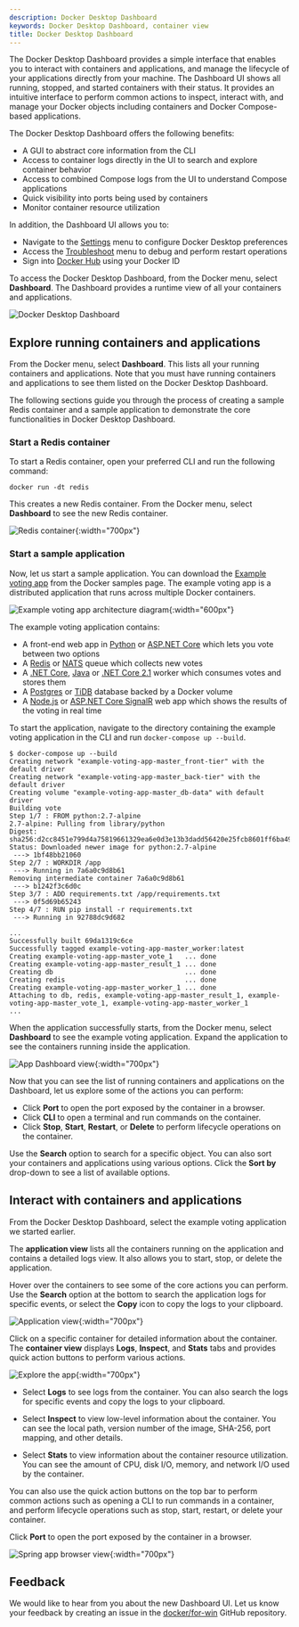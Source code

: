 ```yaml
---
description: Docker Desktop Dashboard
keywords: Docker Desktop Dashboard, container view
title: Docker Desktop Dashboard
---
```


The Docker Desktop Dashboard provides a simple interface that enables you to interact with containers and applications, and manage the lifecycle of your applications directly from your machine. The Dashboard UI shows all running, stopped, and started containers with their status. It provides an intuitive interface to perform common actions to inspect, interact with, and manage your Docker objects including containers and Docker Compose-based applications.

The Docker Desktop Dashboard offers the following benefits:

- A GUI to abstract core information from the CLI
- Access to container logs directly in the UI to search and explore container behavior
- Access to combined Compose logs from the UI to understand Compose applications
- Quick visibility into ports being used by containers
- Monitor container resource utilization

In addition, the Dashboard UI allows you to:

- Navigate to the [Settings](index.md#docker-settings-dialog) menu to configure Docker Desktop preferences
- Access the [Troubleshoot](troubleshoot.md) menu to debug and perform restart operations
- Sign into [Docker Hub](index.md#docker-hub) using your Docker ID

To access the Docker Desktop Dashboard, from the Docker menu, select **Dashboard**. The Dashboard provides a runtime view of all your containers and applications.

![Docker Desktop Dashboard](images/dashboard-settings.png)

## Explore running containers and applications

From the Docker menu, select **Dashboard**. This lists all your running containers and applications. Note that you must have running containers and applications to see them listed on the Docker Desktop Dashboard.

The following sections guide you through the process of creating a sample Redis container and a sample application to demonstrate the core functionalities in Docker Desktop Dashboard.

### Start a Redis container

To start a Redis container, open your preferred CLI and run the following command:

`docker run -dt redis`

This creates a new Redis container. From the Docker menu, select **Dashboard** to see the new Redis container.

![Redis container](images/redis-container.png){:width="700px"}

### Start a sample application

Now, let us start a sample application. You can download the [Example voting app](https://github.com/dockersamples/example-voting-app) from the Docker samples page. The example voting app is a distributed application that runs across multiple Docker containers.

![Example voting app architecture diagram](images/example-app-architecture.png){:width="600px"}

The example voting application contains:

- A front-end web app in [Python](https://github.com/dockersamples/example-voting-app/blob/master/vote) or [ASP.NET Core](https://github.com/dockersamples/example-voting-app/blob/master/vote/dotnet) which lets you vote between two options
- A [Redis](https://hub.docker.com/_/redis/) or [NATS](https://hub.docker.com/_/nats/) queue which collects new votes
- A [.NET Core](https://github.com/dockersamples/example-voting-app/blob/master/worker/src/Worker), [Java](https://github.com/dockersamples/example-voting-app/blob/master/worker/src/main) or [.NET Core 2.1](https://github.com/dockersamples/example-voting-app/blob/master/worker/dotnet) worker which consumes votes and stores them
- A [Postgres](https://hub.docker.com/_/postgres/) or [TiDB](https://hub.docker.com/r/dockersamples/tidb/tags/) database backed by a Docker volume
- A [Node.js](https://github.com/dockersamples/example-voting-app/blob/master/result) or [ASP.NET Core SignalR](https://github.com/dockersamples/example-voting-app/blob/master/result/dotnet) web app which shows the results of the voting in real time

To start the application, navigate to the directory containing the example voting application in the CLI and run `docker-compose up --build`.

```
$ docker-compose up --build
Creating network "example-voting-app-master_front-tier" with the default driver
Creating network "example-voting-app-master_back-tier" with the default driver
Creating volume "example-voting-app-master_db-data" with default driver
Building vote
Step 1/7 : FROM python:2.7-alpine
2.7-alpine: Pulling from library/python
Digest: sha256:d2cc8451e799d4a75819661329ea6e0d3e13b3dadd56420e25fcb8601ff6ba49
Status: Downloaded newer image for python:2.7-alpine
 ---> 1bf48bb21060
Step 2/7 : WORKDIR /app
 ---> Running in 7a6a0c9d8b61
Removing intermediate container 7a6a0c9d8b61
 ---> b1242f3c6d0c
Step 3/7 : ADD requirements.txt /app/requirements.txt
 ---> 0f5d69b65243
Step 4/7 : RUN pip install -r requirements.txt
 ---> Running in 92788dc9d682

...
Successfully built 69da1319c6ce
Successfully tagged example-voting-app-master_worker:latest
Creating example-voting-app-master_vote_1   ... done
Creating example-voting-app-master_result_1 ... done
Creating db                                 ... done
Creating redis                              ... done
Creating example-voting-app-master_worker_1 ... done
Attaching to db, redis, example-voting-app-master_result_1, example-voting-app-master_vote_1, example-voting-app-master_worker_1
...
```

When the application successfully starts, from the Docker menu, select **Dashboard** to see the example voting application. Expand the application to see the containers running inside the application.

![App Dashboard view](images/app-dashboard-view.png){:width="700px"}

Now that you can see the list of running containers and applications on the Dashboard, let us explore some of the actions you can perform:

- Click **Port** to open the port exposed by the container in a browser.
- Click **CLI** to open a terminal and run commands on the container.
- Click **Stop**, **Start**, **Restart**, or **Delete** to perform lifecycle operations on the container.

Use the **Search** option to search for a specific object. You can also sort your containers and applications using various options. Click the **Sort by** drop-down to see a list of available options.

## Interact with containers and applications

From the Docker Desktop Dashboard, select the example voting application we started earlier.

The **application view** lists all the containers running on the application and contains a detailed logs view. It also allows you to start, stop, or delete the application.

Hover over the containers to see some of the core actions you can perform. Use the **Search** option at the bottom to search the application logs for specific events, or select the **Copy** icon to copy the logs to your clipboard.

![Application view](images/application-view.png){:width="700px"}

Click on a specific container for detailed information about the container. The **container view** displays **Logs**, **Inspect**, and **Stats** tabs and provides quick action buttons to perform various actions.

![Explore the app](images/container-view.png){:width="700px"}

- Select **Logs** to see logs from the container. You can also search the logs for specific events and copy the logs to your clipboard.

- Select **Inspect** to view low-level information about the container. You can see the local path, version number of the image, SHA-256, port mapping, and other details.

- Select **Stats** to view information about the container resource utilization. You can see the amount of CPU, disk I/O, memory, and network I/O used by the container.

You can also use the quick action buttons on the top bar to perform common actions such as opening a CLI to run commands in a container, and perform lifecycle operations such as stop, start, restart, or delete your container.

Click **Port** to open the port exposed by the container in a browser.

![Spring app browser view](images/app-browser-view.png){:width="700px"}

## Feedback

We would like to hear from you about the new Dashboard UI. Let us know your feedback by creating an issue in the [docker/for-win](https://github.com/docker/for-win/issues) GitHub repository.
